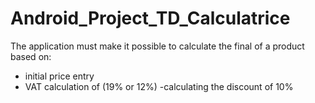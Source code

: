 # Android_Project_TD_Calculatrice
The application must make it possible to calculate the final of a product based on: 
- initial price entry 
- VAT calculation of (19% or 12%) 
-calculating the discount of 10%
